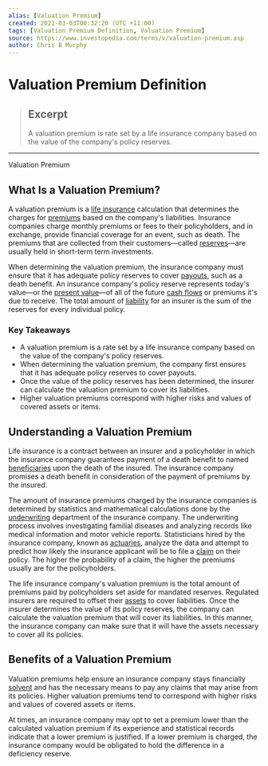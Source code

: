 ```yaml
---
alias: [Valuation Premium]
created: 2021-03-03T00:32:20 (UTC +11:00)
tags: [Valuation Premium Definition, Valuation Premium]
source: https://www.investopedia.com/terms/v/valuation-premium.asp
author: Chris B Murphy
---
```


# Valuation Premium Definition

> ## Excerpt
> A valuation premium is rate set by a life insurance company based on the value of the company's policy reserves.

---

Valuation Premium
## What Is a Valuation Premium?

A valuation premium is a [life insurance](https://www.investopedia.com/terms/l/lifeinsurance.asp) calculation that determines the charges for [premiums](https://www.investopedia.com/terms/p/premium.asp) based on the company's liabilities. Insurance companies charge monthly premiums or fees to their policyholders, and in exchange, provide financial coverage for an event, such as death. The premiums that are collected from their customers—called [reserves](https://www.investopedia.com/terms/c/claims-reserve.asp)—are usually held in short-term term investments.

When determining the valuation premium, the insurance company must ensure that it has adequate policy reserves to cover [payouts](https://www.investopedia.com/terms/p/payout.asp), such as a death benefit. An insurance company's policy reserve represents today's value—or the [present value](https://www.investopedia.com/terms/p/presentvalue.asp)—of all of the future [cash flows](https://www.investopedia.com/terms/c/cashflow.asp) or premiums it's due to receive. The total amount of [liability](https://www.investopedia.com/terms/l/liability.asp) for an insurer is the sum of the reserves for every individual policy.

### Key Takeaways

-   A valuation premium is a rate set by a life insurance company based on the value of the company's policy reserves.
-   When determining the valuation premium, the company first ensures that it has adequate policy reserves to cover payouts.
-   Once the value of the policy reserves has been determined, the insurer can calculate the valuation premium to cover its liabilities.
-   Higher valuation premiums correspond with higher risks and values of covered assets or items.

## Understanding a Valuation Premium

Life insurance is a contract between an insurer and a policyholder in which the insurance company guarantees payment of a death benefit to named [beneficiaries](https://www.investopedia.com/terms/b/beneficiary.asp) upon the death of the insured. The insurance company promises a death benefit in consideration of the payment of premiums by the insured.

The amount of insurance premiums charged by the insurance companies is determined by statistics and mathematical calculations done by the [underwriting](https://www.investopedia.com/terms/u/underwriting.asp) department of the insurance company. The underwriting process involves investigating familial diseases and analyzing records like medical information and motor vehicle reports. Statisticians hired by the insurance company, known as [actuaries](https://www.investopedia.com/terms/a/actuary.asp), analyze the data and attempt to predict how likely the insurance applicant will be to file a [claim](https://www.investopedia.com/terms/i/insurance_claim.asp) on their policy. The higher the probability of a claim, the higher the premiums usually are for the policyholders.

The life insurance company's valuation premium is the total amount of premiums paid by policyholders set aside for mandated reserves. Regulated insurers are required to offset their [assets](https://www.investopedia.com/terms/a/asset.asp) to cover liabilities. Once the insurer determines the value of its policy reserves, the company can calculate the valuation premium that will cover its liabilities. In this manner, the insurance company can make sure that it will have the assets necessary to cover all its policies.

## Benefits of a Valuation Premium

Valuation premiums help ensure an insurance company stays financially [solvent](https://www.investopedia.com/terms/s/solvency.asp) and has the necessary means to pay any claims that may arise from its policies. Higher valuation premiums tend to correspond with higher risks and values of covered assets or items.

At times, an insurance company may opt to set a premium lower than the calculated valuation premium if its experience and statistical records indicate that a lower premium is justified. If a lower premium is charged, the insurance company would be obligated to hold the difference in a deficiency reserve.
